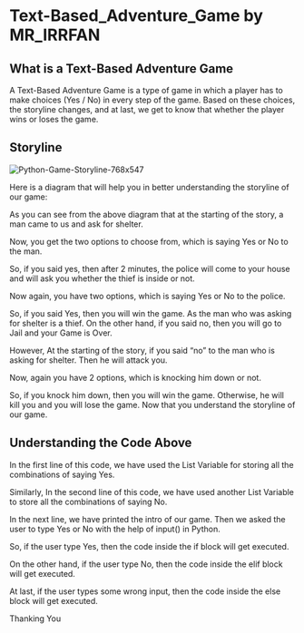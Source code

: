 # Text-Based_Adventure_Game by MR_IRRFAN

## What is a Text-Based Adventure Game

A Text-Based Adventure Game is a type of game in which a player has to make choices (Yes / No) in every step of the game.
Based on these choices, the storyline changes, and at last, we get to know that whether the player wins or loses the game.

## Storyline
![Python-Game-Storyline-768x547](https://user-images.githubusercontent.com/103171462/194704373-e6f76bc0-7d2f-4ef0-a48f-b412da186c5e.png)

Here is a diagram that will help you in better understanding the storyline of our game:

As you can see from the above diagram that at the starting of the story, a man came to us and ask for shelter.

Now, you get the two options to choose from, which is saying Yes or No to the man.

So, if you said yes, then after 2 minutes, the police will come to your house and will ask you whether the thief is inside or not.

Now again, you have two options, which is saying Yes or No to the police.

So, if you said Yes, then you will win the game. As the man who was asking for shelter is a thief. On the other hand, if you said no, then you will go to Jail and your Game is Over.

However, At the starting of the story, if you said “no” to the man who is asking for shelter. Then he will attack you.

Now, again you have 2 options, which is knocking him down or not.

So, if you knock him down, then you will win the game. Otherwise, he will kill you and you will lose the game.
Now that you understand the storyline of our game. 

## Understanding the Code Above

In the first line of this code, we have used the List Variable for storing all the combinations of saying Yes.

Similarly, In the second line of this code, we have used another List Variable to store all the combinations of saying No.

In the next line, we have printed the intro of our game. Then we asked the user to type Yes or No with the help of input() in Python.

So, if the user type Yes, then the code inside the if block will get executed.

On the other hand, if the user type No, then the code inside the elif block will get executed.

At last, if the user types some wrong input, then the code inside the else block will get executed.

Thanking You


